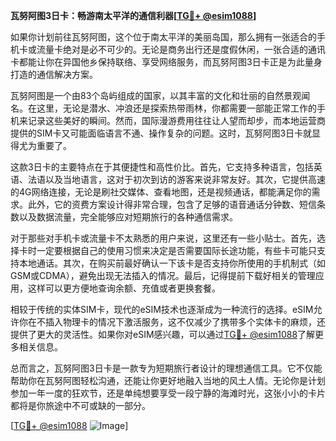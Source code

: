 **瓦努阿图3日卡：畅游南太平洋的通信利器[[TG💪+ @esim1088](https://t.me/s/esim1088)]**

如果你计划前往瓦努阿图，这个位于南太平洋的美丽岛国，那么拥有一张适合的手机卡或流量卡绝对是必不可少的。无论是商务出行还是度假休闲，一张合适的通讯卡都能让你在异国他乡保持联络、享受网络服务，而瓦努阿图3日卡正是为此量身打造的通信解决方案。

瓦努阿图是一个由83个岛屿组成的国家，以其丰富的文化和壮丽的自然景观闻名。在这里，无论是潜水、冲浪还是探索热带雨林，你都需要一部能正常工作的手机来记录这些美好的瞬间。然而，国际漫游费用往往让人望而却步，而本地运营商提供的SIM卡又可能面临语言不通、操作复杂的问题。这时，瓦努阿图3日卡就显得尤为重要了。

这款3日卡的主要特点在于其便捷性和高性价比。首先，它支持多种语言，包括英语、法语以及当地语言，这对于初次到访的游客来说非常友好。其次，它提供高速的4G网络连接，无论是刷社交媒体、查看地图，还是视频通话，都能满足你的需求。此外，它的资费方案设计得非常合理，包含了足够的语音通话分钟数、短信条数以及数据流量，完全能够应对短期旅行的各种通信需求。

对于那些对手机卡或流量卡不太熟悉的用户来说，这里还有一些小贴士。首先，选择卡时一定要根据自己的使用习惯来决定是否需要国际长途功能，有些卡可能只支持本地通话。其次，在购买前最好确认一下该卡是否支持你所使用的手机制式（如GSM或CDMA），避免出现无法插入的情况。最后，记得提前下载好相关的管理应用，这样可以更方便地查询余额、充值或者更换套餐。

相较于传统的实体SIM卡，现代的eSIM技术也逐渐成为一种流行的选择。eSIM允许你在不插入物理卡的情况下激活服务，这不仅减少了携带多个实体卡的麻烦，还提供了更大的灵活性。如果你对eSIM感兴趣，可以通过[TG💪+ @esim1088](https://t.me/s/esim1088)了解更多相关信息。

总而言之，瓦努阿图3日卡是一款专为短期旅行者设计的理想通信工具。它不仅能帮助你在瓦努阿图轻松沟通，还能让你更好地融入当地的风土人情。无论你是计划参加一年一度的狂欢节，还是单纯想要享受一段宁静的海滩时光，这张小小的卡片都将是你旅途中不可或缺的一部分。

[[TG💪+ @esim1088](https://t.me/s/esim1088) ![Image](https://i.postimg.cc/4NQfJmqS/Snipaste-2025-05-13-00-14-12.png)]